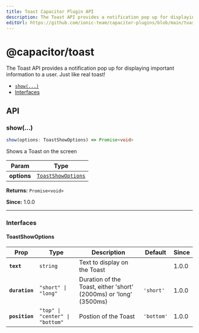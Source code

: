 ```yaml
---
title: Toast Capacitor Plugin API
description: The Toast API provides a notification pop up for displaying important information to a user. Just like real toast!
editUrl: https://github.com/ionic-team/capacitor-plugins/blob/main/toast/src/definitions.ts
---
```


# @capacitor/toast

The Toast API provides a notification pop up for displaying important information to a user. Just like real toast!

<!--DOCGEN_INDEX_START-->

- [`show(...)`](#show)
- [Interfaces](#interfaces)
<!--DOCGEN_INDEX_END-->

<!--DOCGEN_API_START-->
<!--Update the source file JSDoc comments and rerun docgen to update the docs below-->

## API

### show(...)

```typescript
show(options: ToastShowOptions) => Promise<void>
```

Shows a Toast on the screen

| Param       | Type                                                          |
| ----------- | ------------------------------------------------------------- |
| **options** | <code><a href="#toastshowoptions">ToastShowOptions</a></code> |

**Returns:** <code>Promise&lt;void&gt;</code>

**Since:** 1.0.0

---

### Interfaces

#### ToastShowOptions

| Prop           | Type                                       | Description                                                       | Default               | Since |
| -------------- | ------------------------------------------ | ----------------------------------------------------------------- | --------------------- | ----- |
| **`text`**     | <code>string</code>                        | Text to display on the Toast                                      |                       | 1.0.0 |
| **`duration`** | <code>"short" \| "long"</code>             | Duration of the Toast, either 'short' (2000ms) or 'long' (3500ms) | <code>'short'</code>  | 1.0.0 |
| **`position`** | <code>"top" \| "center" \| "bottom"</code> | Postion of the Toast                                              | <code>'bottom'</code> | 1.0.0 |

<!--DOCGEN_API_END-->
